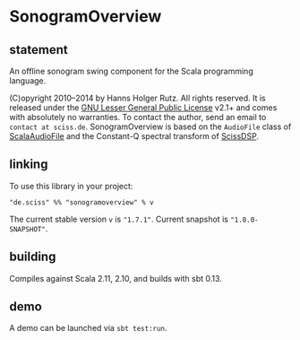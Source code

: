 # SonogramOverview

## statement

An offline sonogram swing component for the Scala programming language.

(C)opyright 2010&ndash;2014 by Hanns Holger Rutz. All rights reserved. It is released under the [GNU Lesser General Public License](https://raw.github.com/Sciss/SonogramOverview/master/LICENSE) v2.1+ and comes with absolutely no warranties. To contact the author, send an email to `contact at sciss.de`. SonogramOverview is based on the `AudioFile` class of [ScalaAudioFile](http://github.com/Sciss/ScalaAudioFile) and the Constant-Q spectral transform of [ScissDSP](http://github.com/Sciss/ScissDSP).

## linking

To use this library in your project:

    "de.sciss" %% "sonogramoverview" % v

The current stable version `v` is `"1.7.1"`. Current snapshot is `"1.8.0-SNAPSHOT"`.

## building

Compiles against Scala 2.11, 2.10, and builds with sbt 0.13.

## demo

A demo can be launched via `sbt test:run`.

